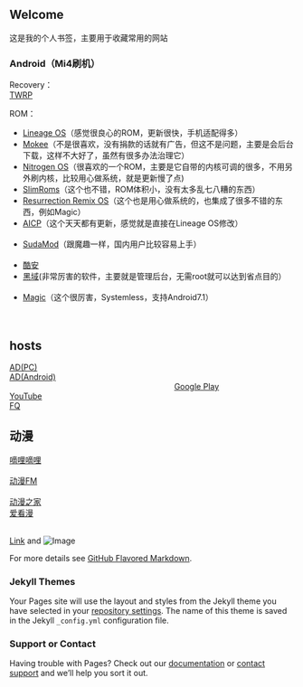 ## Welcome 

这是我的个人书签，主要用于收藏常用的网站

### Android（Mi4刷机）

Recovery：                                                                                                                                                                                                                                            
[TWRP](https://twrp.me/)

ROM：                                                                                                                                                                                                                                  
- [Lineage OS](https://download.lineageos.org/)（感觉很良心的ROM，更新很快，手机适配得多）
- [Mokee](https://download.mokeedev.com/)（不是很喜欢，没有捐款的话就有广告，但这不是问题，主要是会后台下载，这样不大好了，虽然有很多办法治理它）
- [Nitrogen OS](https://sourceforge.net/projects/nitrogen-project/)（很喜欢的一个ROM，主要是它自带的内核可调的很多，不用另外刷内核，比较用心做系统，就是更新慢了点)
- [SlimRoms](https://slimroms.org/)（这个也不错，ROM体积小，没有太多乱七八糟的东西） 
- [Resurrection Remix OS](http://www.resurrectionremix.com/)（这个也是用心做系统的，也集成了很多不错的东西，例如Magic）    
- [AICP](http://dwnld.aicp-rom.com/)（这个天天都有更新，感觉就是直接在Lineage OS修改）                                              
- [SudaMod](http://sudamod.download/)（跟魔趣一样，国内用户比较容易上手）                                                           
- [酷安](https://apkcool.com/)                                                                                                   
- [黑域](https://piebridge.me/br/)(非常厉害的软件，主要就是管理后台，无需root就可以达到省点目的）                   
- [Magic]()（这个很厉害，Systemless，支持Android7.1）                                                                                                                                                                                                                

## hosts
                                                                                                                                 
[AD(PC)](https://raw.githubusercontent.com/vokins/yhosts/master/hosts.txt)                                                                                                                                                                                       
[AD(Android)](https://raw.githubusercontent.com/vokins/yhosts/master/hosts)                                                                                                                                                                                     
[Google Play](https://raw.githubusercontent.com/sy618/hosts/master/p)                                                                                                                                                                                           
[YouTube](https://raw.githubusercontent.com/sy618/hosts/master/y)                                                                                                                                                                                               
[FQ](https://raw.githubusercontent.com/racaljk/hosts/master/hosts)                                                                                                                                                                                               

## 动漫

[嘀哩嘀哩](http://www.dilidili.wang/)                                                                                                                                                                                                                            
[动漫FM](http://www.dongman.fm/)                                                                                                                                                                                                                                 
[动漫之家](http://manhua.dmzj.com/)                                                                                                                                                                                                                              
[爱看漫](http://www.ikanman.com/)                                                                                                                                                                                                                                

[Link](url) and ![Image](src)

For more details see [GitHub Flavored Markdown](https://guides.github.com/features/mastering-markdown/).

### Jekyll Themes

Your Pages site will use the layout and styles from the Jekyll theme you have selected in your [repository settings](https://github.com/chstarme/chstar/settings). The name of this theme is saved in the Jekyll `_config.yml` configuration file.

### Support or Contact

Having trouble with Pages? Check out our [documentation](https://help.github.com/categories/github-pages-basics/) or [contact support](https://github.com/contact) and we’ll help you sort it out.
